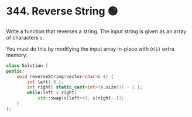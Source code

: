 # 344. Reverse String 🟢

Write a function that reverses a string. The input string is given as an array of characters ```s```.

You must do this by modifying the input array in-place with ```O(1)``` extra memory.

```cpp
class Solution {
public:
    void reverseString(vector<char>& s) {
        int left{ 0 };
        int right{ static_cast<int>(s.size()) - 1 };
        while(left < right)
            std::swap(s[left++], s[right--]);
    }
};
```
